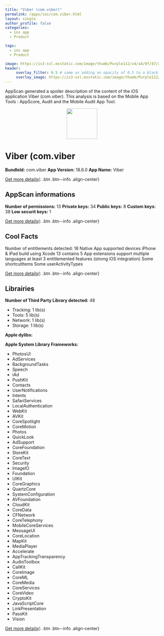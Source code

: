 ```yaml
---
title: "Viber (com.viber)"
permalink: /apps/ios/com.viber.html
layout: single
author_profile: false
categories: 
  - ios app 
  - Product 

tags: 
  - ios app 
  - Product 

image: https://is3-ssl.mzstatic.com/image/thumb/Purple112/v4/a4/0f/47/a40f4751-9d4c-1e1e-2a30-4c3dd389f4b5/AppIcon-0-0-1x_U007emarketing-0-7-0-0-85-220.png/512x512bb.jpg
header: 
     overlay_filter: 0.5 # same as adding an opacity of 0.5 to a black background
     overlay_image: https://is3-ssl.mzstatic.com/image/thumb/Purple112/v4/a4/0f/47/a40f4751-9d4c-1e1e-2a30-4c3dd389f4b5/AppIcon-0-0-1x_U007emarketing-0-7-0-0-85-220.png/512x512bb.jpg
---
```

AppScan generated a spoiler description of the content of the iOS application Viber (com.viber). This analysis is based on the Mobile App Tools : AppScore, Audit and the Mobile Audit App Tool.

  
  
<div style="text-align: center;"><img src="https://is3-ssl.mzstatic.com/image/thumb/Purple112/v4/a4/0f/47/a40f4751-9d4c-1e1e-2a30-4c3dd389f4b5/AppIcon-0-0-1x_U007emarketing-0-7-0-0-85-220.png/512x512bb.jpg" width="100" height="100"></div>  
  
# Viber (com.viber

**BundleId:** com.viber
**App Version:** 18.6.0
**App Name:** Viber


[Get more details](/pricing.html){: .btn .btn--info .align-center}  
  
## AppScan informations 

**Number of permissions:** 13
**Private keys:** 34
**Public keys:** 8
**Custom keys:** 38
**Low securit keys:** 1
  
[Get more details](/pricing.html){: .btn .btn--info .align-center}

## Cool Facts

Number of entitlements detected: 18
Native App
supported devices iPhone & iPad
build using Xcode 13
contains 5 App extensions
support multiple languages
at least 3 entitlemented features (strong iOS integration)
Some shortcutItems 
Some userActivityTypes
  
[Get more details](/pricing.html){: .btn .btn--info .align-center}

## Librairies 
**Number of Third Party Library detected:** 48
- Tracking: 1 lib(s)
- Tools: 5 lib(s)
- Network: 1 lib(s)
- Storage: 1 lib(s)

**Apple dylibs:**


**Apple System Library Frameworks:**
- PhotosUI
- AdServices
- BackgroundTasks
- Speech
- iAd
- PushKit
- Contacts
- UserNotifications
- Intents
- SafariServices
- LocalAuthentication
- WebKit
- AVKit
- CoreSpotlight
- CoreMotion
- Photos
- QuickLook
- AdSupport
- CoreFoundation
- StoreKit
- CoreText
- Security
- ImageIO
- Foundation
- UIKit
- CoreGraphics
- QuartzCore
- SystemConfiguration
- AVFoundation
- CloudKit
- CoreData
- CFNetwork
- CoreTelephony
- MobileCoreServices
- MessageUI
- CoreLocation
- MapKit
- MediaPlayer
- Accelerate
- AppTrackingTransparency
- AudioToolbox
- CallKit
- CoreImage
- CoreML
- CoreMedia
- CoreServices
- CoreVideo
- CryptoKit
- JavaScriptCore
- LinkPresentation
- PassKit
- Vision


  
[Get more details](/pricing.html){: .btn .btn--info .align-center}

